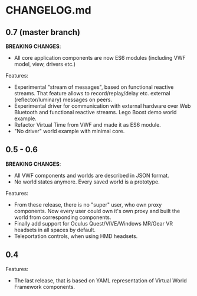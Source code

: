 # CHANGELOG.md

## 0.7 (master branch)

**BREAKING CHANGES**:

- All core application components are now ES6 modules (including VWF model, view, drivers etc.)

Features:
- Experimental "stream of messages", based on functional reactive streams. That feature allows to record/replay/delay etc. external (reflector/luminary) messages on peers.
- Experimental driver for communication with external hardware over Web Bluetooth and functional reactive streams. Lego Boost demo world example.
- Refactor Virtual Time from VWF and made it as ES6 module.
- "No driver" world example with minimal core.

## 0.5 - 0.6

**BREAKING CHANGES**:
- All VWF components and worlds are described in JSON format.
- No world states anymore. Every saved world is a prototype.

Features:
- From these release, there is no "super" user, who own proxy components. Now every user could own it's own proxy and built the world from corresponding components.
- Finally add support for Oculus Quest/VIVE/Windows MR/Gear VR headsets in all spaces by default.
- Teleportation controls, when using HMD headsets.


## 0.4

Features:

- The last release, that is based on YAML representation of Virtual World Framework components.